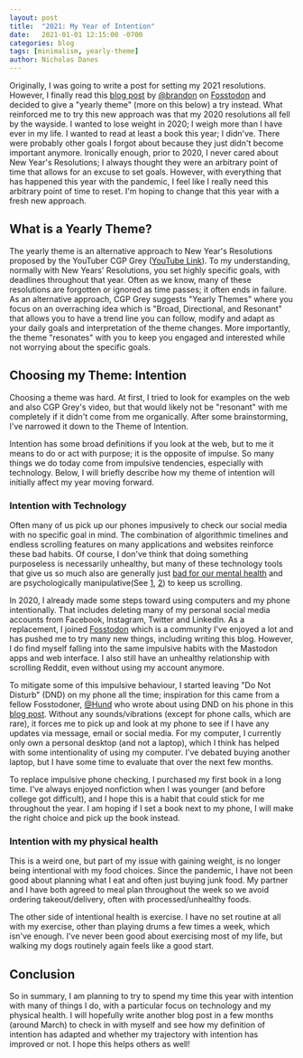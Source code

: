 ```yaml
---
layout: post
title:  "2021: My Year of Intention"
date:   2021-01-01 12:15:00 -0700
categories: blog
tags: [minimalism, yearly-theme]
author: Nicholas Danes
---
```


Originally, I was going to write a post for setting my 2021 resolutions. However, I finally read this [blog post](https://bnolet.me/posts/2020/12/2021-yearly-theme/) by [@brandon](https://fosstodon.org/web/statuses/105477803950468642) on [Fosstodon](https://fosstodon.org/about/more) and decided to give a "yearly theme" (more on this below) a try instead. What reinforced me to try this new approach was that my 2020 resolutions all fell by the wayside. I wanted to lose weight in 2020; I weigh more than I have ever in my life. I wanted to read at least a book this year; I didn've. There were probably other goals I forgot about because they just didn't become important anymore. Ironically enough, prior to 2020, I never cared about New Year's Resolutions; I always thought they were an arbitrary point of time that allows for an excuse to set goals. However, with everything that has happened this year with the pandemic, I feel like I really need this arbitrary point of time to reset. I'm hoping to change that this year with a fresh new approach.

## What is a Yearly Theme?

The yearly theme is an alternative approach to New Year's Resolutions proposed by the YouTuber CGP Grey ([YouTube Link](https://www.youtube.com/watch?v=NVGuFdX5guE)). To my understanding, normally with New Years' Resolutions, you set highly specific goals, with deadlines throughout that year. Often as we know, many of these resolutions are forgotten or ignored as time passes; it often ends in failure. As an alternative approach, CGP Grey suggests "Yearly Themes" where you focus on an overraching idea which is "Broad, Directional, and Resonant" that allows you to have a trend line you can follow, modify and adapt as your daily goals and interpretation of the theme changes. More importantly, the theme "resonates" with you to keep you engaged and interested while not worrying about the specific goals.

## Choosing my Theme: Intention

Choosing a theme was hard. At first, I tried to look for examples on the web and also CGP Grey's video, but that would likely not be "resonant" with me completely if it didn't come from me organically. After some brainstorming, I've narrowed it down to the Theme of Intention.

Intention has some broad definitions if you look at the web, but to me it means to do or act with purpose; it is the opposite of impulse. So many things we do today come from impulsive tendencies, especially with technology. Below, I will briefly describe how my theme of intention will initially affect my year moving  forward.

### Intention with Technology
Often many of us pick up our phones impusively to check our social media with no specific goal in mind. The combination of algorithmic timelines and endless scrolling features on many applications and websites reinforce these bad habits. Of course, I don've think that doing something purposeless is necessarily unhealthy, but many of these technology tools that give us so much also are generally just [bad for our mental health](https://www.psychologytoday.com/us/blog/talking-about-men/202002/social-media-and-mental-health-time-digital-detox) and are psychologically manipulative(See [1](https://www.theguardian.com/technology/2018/sep/17/instagram-is-supposed-to-be-friendly-so-why-is-it-making-people-so-miserable), [2](https://www.fastcompany.com/3068556/reminder-you-can-manipulate-algorithms-too)) to keep us scrolling.

In 2020, I already made some steps toward using computers and my phone intentionally. That includes deleting many of my personal social media accounts from Facebook, Instagram, Twitter and LinkedIn. As a replacement, I joined [Fosstodon](https://fosstodon.org) which is a community I've enjoyed a lot and has pushed me to try many new things, including writing this blog. However, I do find myself falling into the same impulsive habits with the Mastodon apps and web interface. I also still have an unhealthy relationship with scrolling Reddit, even without using my account anymore. 

To mitigate some of this impulsive behaviour, I started leaving "Do Not Disturb" (DND) on my phone all the time; inspiration for this came from a fellow Fosstodoner, [@Hund](https://fosstodon.org/@hund) who wrote about using DND on his phone in this [blog post](https://hunden.linuxkompis.se/2020/12/29/i-have-no-sound-or-vibration-on-my-phone-and-its-great.html). Without any sounds/vibrations (except for phone calls, which are rare), it forces me to pick up and look at my phone to see if I have any updates via message, email or social media. For my computer, I currently only own a personal desktop (and not a laptop), which I think has helped with some intentionality of using my computer. I've debated buying another laptop, but I have some time to evaluate that over the next few months.

To replace impulsive phone checking, I purchased my first book in a long time. I've always enjoyed nonfiction when I was younger (and before college got difficult), and I hope this is a habit that could stick for me throughout the year. I am hoping if I set a book next to my phone, I will make the right choice and pick up the book instead.  

### Intention with my physical health

This is a weird one, but part of my issue with gaining weight, is no longer being intentional with my food choices. Since the pandemic, I have not been good about planning what I eat and often just buying junk food.  My partner and I have both agreed to meal plan throughout the week so we avoid ordering takeout/delivery, often with processed/unhealthy foods.

The other side of intentional health is exercise. I have no set routine at all with my exercise, other than playing drums a few times a week, which isn've enough.  I've never been good about exercising most of my life, but walking my dogs routinely again feels like a good start.


## Conclusion

So in summary, I am planning to try to spend my time this year with intention with many of things I do, with a particular focus on technology and my physical health. I will hopefully write another blog post in a few months (around March) to check in with myself and see how my definition of intention has adapted and whether my trajectory with intention has improved or not. I hope this helps others as well!

